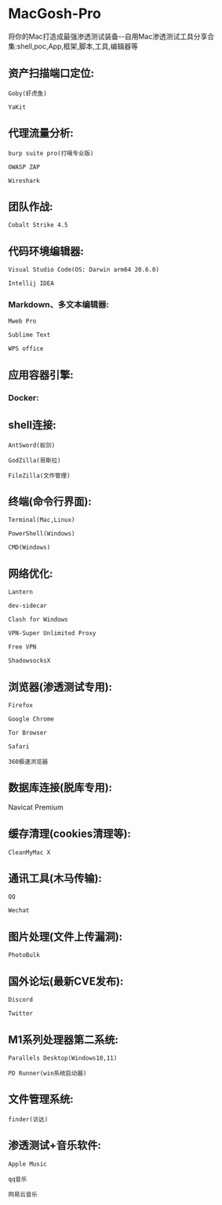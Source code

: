 # MacGosh-Pro
将你的Mac打造成最强渗透测试装备--自用Mac渗透测试工具分享合集:shell,poc,App,框架,脚本,工具,编辑器等

## 资产扫描端口定位:

    Goby(虾虎鱼)

    YaKit    

   
## 代理流量分析:
    burp suite pro(打嗝专业版)

    OWASP ZAP

    Wireshark  

## 团队作战:
    Cobalt Strike 4.5
## 代码环境编辑器:  

    Visual Studio Code(OS: Darwin arm64 20.6.0)  

    Intellij IDEA  

### Markdown、多文本编辑器:

    Mweb Pro  

    Sublime Text   
    
    WPS office
## 应用容器引擎:
### Docker:

## shell连接:

    AntSword(蚁剑)  

    GodZilla(哥斯拉)

    FileZilla(文件管理)

## 终端(命令行界面):
    
    Terminal(Mac,Linux)

    PowerShell(Windows)

    CMD(Windows)







## 网络优化:
    
    Lantern  

    dev-sidecar  

    Clash for Windows

    VPN-Super Unlimited Proxy

    Free VPN

    ShadowsocksX

  


## 浏览器(渗透测试专用):
    
    Firefox  

    Google Chrome

    Tor Browser
    
    Safari  

    360极速浏览器

      
## 数据库连接(脱库专用):

Navicat Premium

## 缓存清理(cookies清理等):
    
    CleanMyMac X

## 通讯工具(木马传输):

    QQ

    Wechat

## 图片处理(文件上传漏洞):

    PhotoBulk    

## 国外论坛(最新CVE发布):

    Discord

    Twitter

## M1系列处理器第二系统:

    Parallels Desktop(Windows10,11)

    PD Runner(win系统启动器)

## 文件管理系统:

    finder(访达)
## 渗透测试+音乐软件:

    Apple Music

    qq音乐

    网易云音乐